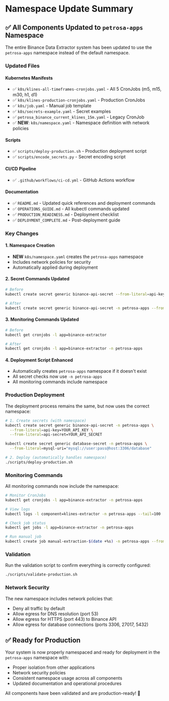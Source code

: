 # Namespace Update Summary

## ✅ All Components Updated to `petrosa-apps` Namespace

The entire Binance Data Extractor system has been updated to use the `petrosa-apps` namespace instead of the default namespace.

### Updated Files

#### Kubernetes Manifests
- ✅ `k8s/klines-all-timeframes-cronjobs.yaml` - All 5 CronJobs (m5, m15, m30, h1, d1)
- ✅ `k8s/klines-production-cronjobs.yaml` - Production CronJobs
- ✅ `k8s/job.yaml` - Manual job template
- ✅ `k8s/secrets-example.yaml` - Secret examples
- ✅ `petrosa_binance_current_klines_15m.yaml` - Legacy CronJob
- ✅ **NEW**: `k8s/namespace.yaml` - Namespace definition with network policies

#### Scripts
- ✅ `scripts/deploy-production.sh` - Production deployment script
- ✅ `scripts/encode_secrets.py` - Secret encoding script

#### CI/CD Pipeline
- ✅ `.github/workflows/ci-cd.yml` - GitHub Actions workflow

#### Documentation
- ✅ `README.md` - Updated quick references and deployment commands
- ✅ `OPERATIONS_GUIDE.md` - All kubectl commands updated
- ✅ `PRODUCTION_READINESS.md` - Deployment checklist
- ✅ `DEPLOYMENT_COMPLETE.md` - Post-deployment guide

### Key Changes

#### 1. Namespace Creation
- **NEW** `k8s/namespace.yaml` creates the `petrosa-apps` namespace
- Includes network policies for security
- Automatically applied during deployment

#### 2. Secret Commands Updated
```bash
# Before
kubectl create secret generic binance-api-secret --from-literal=api-key=KEY

# After  
kubectl create secret generic binance-api-secret -n petrosa-apps --from-literal=api-key=KEY
```

#### 3. Monitoring Commands Updated
```bash
# Before
kubectl get cronjobs -l app=binance-extractor

# After
kubectl get cronjobs -l app=binance-extractor -n petrosa-apps
```

#### 4. Deployment Script Enhanced
- Automatically creates `petrosa-apps` namespace if it doesn't exist
- All secret checks now use `-n petrosa-apps`
- All monitoring commands include namespace

### Production Deployment

The deployment process remains the same, but now uses the correct namespace:

```bash
# 1. Create secrets (with namespace)
kubectl create secret generic binance-api-secret -n petrosa-apps \
  --from-literal=api-key=YOUR_API_KEY \
  --from-literal=api-secret=YOUR_API_SECRET

kubectl create secret generic database-secret -n petrosa-apps \
  --from-literal=mysql-uri="mysql://user:pass@host:3306/database"

# 2. Deploy (automatically handles namespace)
./scripts/deploy-production.sh
```

### Monitoring Commands

All monitoring commands now include the namespace:

```bash
# Monitor CronJobs
kubectl get cronjobs -l app=binance-extractor -n petrosa-apps

# View logs
kubectl logs -l component=klines-extractor -n petrosa-apps --tail=100

# Check job status
kubectl get jobs -l app=binance-extractor -n petrosa-apps

# Run manual job
kubectl create job manual-extraction-$(date +%s) -n petrosa-apps --from=job/binance-klines-manual
```

### Validation

Run the validation script to confirm everything is correctly configured:

```bash
./scripts/validate-production.sh
```

### Network Security

The new namespace includes network policies that:
- Deny all traffic by default
- Allow egress for DNS resolution (port 53)
- Allow egress for HTTPS (port 443) to Binance API
- Allow egress for database connections (ports 3306, 27017, 5432)

## ✅ Ready for Production

Your system is now properly namespaced and ready for deployment in the `petrosa-apps` namespace with:
- Proper isolation from other applications
- Network security policies
- Consistent namespace usage across all components
- Updated documentation and operational procedures

All components have been validated and are production-ready! 🚀
